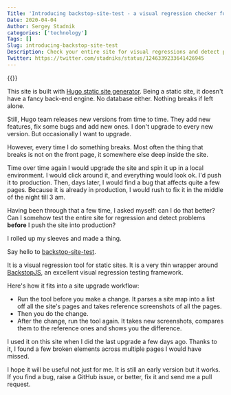 ```yaml
---
Title: 'Introducing backstop-site-test - a visual regression checker for static sites'
Date: 2020-04-04
Author: Sergey Stadnik
categories: ['technology']
Tags: []
Slug: introducing-backstop-site-test
Description: Check your entire site for visual regressions and detect problems before you push it to production.
Twitter: https://twitter.com/stadniks/status/1246339233641426945
---
```


{{<responsive-figure src="feature-film-ruler.jpg" width="640" alt="Person with blue plastic ruler on mouth" caption="Photo by " attr="Linus Strandholm on Scopio" attrlink="https://scop.io/collections/vendors?q=Linus+Strandholm">}}

This site is built with [Hugo static site generator](https://gohugo.io/). Being a static site, it doesn't have a fancy back-end engine. No database either. Nothing breaks if left alone.

Still, Hugo team releases new versions from time to time. They add new features, fix some bugs and add new ones. I don't upgrade to every new version. But occasionally I want to upgrade.

However, every time I do something breaks. Most often the thing that breaks is not on the front page, it somewhere else deep inside the site.

Time over time again I would upgrade the site and spin it up in a local environment. I would click around it, and everything would look ok. I'd push it to production. Then, days later, I would find a bug that affects quite a few pages. Because it is already in production, I would rush to fix it in the middle of the night till 3 am.

Having been through that a few time, I asked myself: can I do that better? Can I somehow test the entire site for regression and detect problems **before** I push the site into production?

I rolled up my sleeves and made a thing.

Say hello to [backstop-site-test](https://github.com/ozmoroz/backstop-site-test).

<!--more-->

It is a visual regression tool for static sites. It is a very thin wrapper around [BackstopJS](https://github.com/garris/BackstopJS), an excellent visual regression testing framework.

Here's how it fits into a site upgrade workflow:

- Run the tool before you make a change. It parses a site map into a list off all the site's pages and takes reference screenshots of all the pages.
- Then you do the change.
- After the change, run the tool again. It takes new screenshots, compares them to the reference ones and shows you the difference.

I used it on this site when I did the last upgrade a few days ago. Thanks to it, I found a few broken elements across multiple pages I would have missed.

I hope it will be useful not just for me. It is still an early version but it works. If you find a bug, raise a GitHub issue, or better, fix it and send me a pull request.
